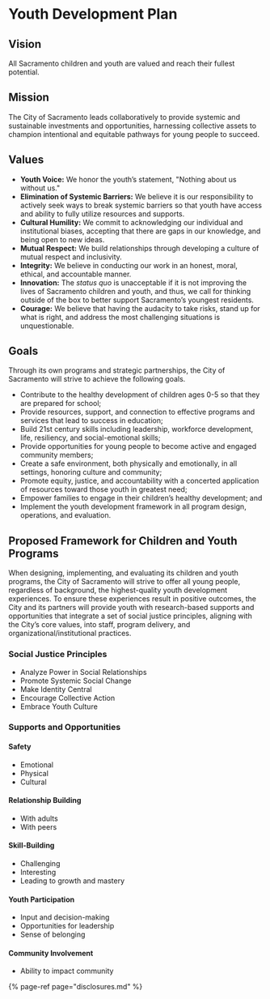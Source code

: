 # Youth Development Plan

## Vision

All Sacramento children and youth are valued and reach their fullest potential.

## Mission

The City of Sacramento leads collaboratively to provide systemic and sustainable investments and opportunities, harnessing collective assets to champion intentional and equitable pathways for young people to succeed.

## Values

* **Youth Voice:** We honor the youth’s statement, "Nothing about us without us."
* **Elimination of Systemic Barriers:** We believe it is our responsibility to actively seek ways to break systemic barriers so that youth have access and ability to fully utilize resources and supports.
* **Cultural Humility:** We commit to acknowledging our individual and institutional biases, accepting that there are gaps in our knowledge, and being open to new ideas.
* **Mutual Respect:** We build relationships through developing a culture of mutual respect and inclusivity.
* **Integrity:** We believe in conducting our work in an honest, moral, ethical, and accountable manner.
* **Innovation:** The _status quo_ is unacceptable if it is not improving the lives of Sacramento children and youth, and thus, we call for thinking outside of the box to better support Sacramento’s youngest residents.
* **Courage:** We believe that having the audacity to take risks, stand up for what is right, and address the most challenging situations is unquestionable.

## Goals

Through its own programs and strategic partnerships, the City of Sacramento will strive to achieve the following goals.

* Contribute to the healthy development of children ages 0-5 so that they are prepared for school;
* Provide resources, support, and connection to effective programs and services that lead to success in education;
* Build 21st century skills including leadership, workforce development, life, resiliency, and social-emotional skills;
* Provide opportunities for young people to become active and engaged community members;
* Create a safe environment, both physically and emotionally, in all settings, honoring culture and community;
* Promote equity, justice, and accountability with a concerted application of resources toward those youth in greatest need;
* Empower families to engage in their children’s healthy development; and
* Implement the youth development framework in all program design, operations, and evaluation.

## Proposed Framework for Children and Youth Programs

When designing, implementing, and evaluating its children and youth programs, the City of Sacramento will strive to offer all young people, regardless of background, the highest-quality youth development experiences. To ensure these experiences result in positive outcomes, the City and its partners will provide youth with research-based supports and opportunities that integrate a set of social justice principles, aligning with the City’s core values, into staff, program delivery, and organizational/institutional practices.

### Social Justice Principles

* Analyze Power in Social Relationships
* Promote Systemic Social Change
* Make Identity Central
* Encourage Collective Action
* Embrace Youth Culture

### Supports and Opportunities

#### Safety

* Emotional
* Physical
* Cultural

#### Relationship Building

* With adults
* With peers

#### Skill-Building

* Challenging
* Interesting
* Leading to growth and mastery

#### Youth Participation

* Input and decision-making
* Opportunities for leadership
* Sense of belonging

#### Community Involvement

* Ability to impact community

{% page-ref page="disclosures.md" %}



